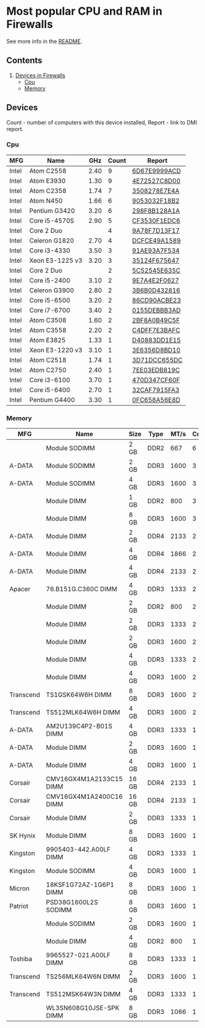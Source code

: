 Most popular CPU and RAM in Firewalls
=====================================

See more info in the [README](https://github.com/bsdhw/DMI).

Contents
--------

1. [ Devices in Firewalls ](#devices)
   * [ Cpu ](#cpu)
   * [ Memory ](#memory)

Devices
-------

Count  - number of computers with this device installed,
Report - link to DMI report.

### Cpu

| MFG        | Name                             | GHz  | Count | Report |
|------------|----------------------------------|------|-------|--------|
| Intel      | Atom C2558                       | 2.40 | 9     | [6D67E9999ACD](<Firewall/Sophos/SG/SG/6D67E9999ACD>) |
| Intel      | Atom E3930                       | 1.30 | 9     | [4E72527C8D00](<Firewall/Sophos/XG/XG/4E72527C8D00>) |
| Intel      | Atom C2358                       | 1.74 | 7     | [3508278E7E4A](<Firewall/Others/Others/Others/3508278E7E4A>) |
| Intel      | Atom N450                        | 1.66 | 6     | [9053032F18B2](<Firewall/Sophos/UTM/UTM/9053032F18B2>) |
| Intel      | Pentium G3420                    | 3.20 | 6     | [298F8B128A1A](<Firewall/Sophos/SG/SG/298F8B128A1A>) |
| Intel      | Core i5-4570S                    | 2.90 | 5     | [CF3530F1EDC6](<Firewall/Sophos/SG/SG/CF3530F1EDC6>) |
| Intel      | Core 2 Duo                       |      | 4     | [9A78F7D13F17](<Firewall/Sophos/UTM/UTM/9A78F7D13F17>) |
| Intel      | Celeron G1820                    | 2.70 | 4     | [DCFCE49A1589](<Firewall/Sophos/SG/SG/DCFCE49A1589>) |
| Intel      | Core i3-4330                     | 3.50 | 3     | [91AE93A7F534](<Firewall/Sophos/XG/XG/91AE93A7F534>) |
| Intel      | Xeon E3-1225 v3                  | 3.20 | 3     | [35124F675647](<Firewall/Sophos/XG/XG/35124F675647>) |
| Intel      | Core 2 Duo                       |      | 2     | [5C52545E635C](<Firewall/Sophos/UTM/UTM/5C52545E635C>) |
| Intel      | Core i5-2400                     | 3.10 | 2     | [9E7A4E2F0627](<Firewall/Sophos/UTM/UTM/9E7A4E2F0627>) |
| Intel      | Celeron G3900                    | 2.80 | 2     | [3B6B0D432816](<Firewall/Sophos/XG/XG/3B6B0D432816>) |
| Intel      | Core i5-6500                     | 3.20 | 2     | [86CD90ACBE23](<Firewall/Sophos/XG/XG/86CD90ACBE23>) |
| Intel      | Core i7-6700                     | 3.40 | 2     | [0155DEBBB3AD](<Firewall/Sophos/SG/SG/0155DEBBB3AD>) |
| Intel      | Atom C3508                       | 1.60 | 2     | [2BF8A0B49C5F](<Firewall/Sophos/XG/XG/2BF8A0B49C5F>) |
| Intel      | Atom C3558                       | 2.20 | 2     | [C4DFF7E3BAFC](<Firewall/Sophos/XG/XG/C4DFF7E3BAFC>) |
| Intel      | Atom E3825                       | 1.33 | 1     | [D40883DD1E15](<Firewall/Silver Peak Systems/Network/Network Appliance Platform/D40883DD1E15>) |
| Intel      | Xeon E3-1220 v3                  | 3.10 | 1     | [3E6356D8BD10](<Firewall/Sophos/SG/SG/3E6356D8BD10>) |
| Intel      | Atom C2518                       | 1.74 | 1     | [3D71DCC655DC](<Firewall/Lanner/Others/Others/3D71DCC655DC>) |
| Intel      | Atom C2750                       | 2.40 | 1     | [7EE03EDB819C](<Firewall/Thomas-Krenn.AG/P9/P9A-I-C2750-4L/7EE03EDB819C>) |
| Intel      | Core i3-6100                     | 3.70 | 1     | [470D347CF60F](<Firewall/Sophos/SG/SG/470D347CF60F>) |
| Intel      | Core i5-6400                     | 2.70 | 1     | [32CAF7915FA3](<Firewall/Sophos/SG/SG/32CAF7915FA3>) |
| Intel      | Pentium G4400                    | 3.30 | 1     | [0FC658A56E8D](<Firewall/Sophos/SG/SG/0FC658A56E8D>) |

### Memory

| MFG        | Name                         | Size     | Type | MT/s | Count | Report |
|------------|------------------------------|----------|------|------|-------|--------|
|            | Module SODIMM                | 2 GB     | DDR2 | 667  | 6     | [9053032F18B2](<Firewall/Sophos/UTM/UTM/9053032F18B2>) |
| A-DATA     | Module SODIMM                | 2 GB     | DDR3 | 1600 | 3     | [98212BC11D44](<Firewall/Sophos/XG/XG/98212BC11D44>) |
| A-DATA     | Module SODIMM                | 4 GB     | DDR3 | 1600 | 3     | [4E72527C8D00](<Firewall/Sophos/XG/XG/4E72527C8D00>) |
|            | Module DIMM                  | 1 GB     | DDR2 | 800  | 3     | [9A78F7D13F17](<Firewall/Sophos/UTM/UTM/9A78F7D13F17>) |
|            | Module DIMM                  | 8 GB     | DDR3 | 1600 | 3     | [22C5CECF7E1D](<Firewall/CheckPoint/PB-10/PB-10-00/22C5CECF7E1D>) |
| A-DATA     | Module DIMM                  | 2 GB     | DDR4 | 2133 | 2     | [C4DFF7E3BAFC](<Firewall/Sophos/XG/XG/C4DFF7E3BAFC>) |
| A-DATA     | Module DIMM                  | 4 GB     | DDR4 | 1866 | 2     | [2BF8A0B49C5F](<Firewall/Sophos/XG/XG/2BF8A0B49C5F>) |
| A-DATA     | Module DIMM                  | 4 GB     | DDR4 | 2133 | 2     | [C4DFF7E3BAFC](<Firewall/Sophos/XG/XG/C4DFF7E3BAFC>) |
| Apacer     | 76.B151G.C360C DIMM          | 4 GB     | DDR3 | 1333 | 2     | [9E7A4E2F0627](<Firewall/Sophos/UTM/UTM/9E7A4E2F0627>) |
|            | Module DIMM                  | 2 GB     | DDR2 | 800  | 2     | [5C52545E635C](<Firewall/Sophos/UTM/UTM/5C52545E635C>) |
|            | Module DIMM                  | 2 GB     | DDR3 | 1333 | 2     | [FB853EFFAC5F](<Firewall/Barracuda Networks/Barracuda/Barracuda NG Firewall F80/FB853EFFAC5F>) |
|            | Module DIMM                  | 2 GB     | DDR3 | 1600 | 2     | [6D67E9999ACD](<Firewall/Sophos/SG/SG/6D67E9999ACD>) |
|            | Module DIMM                  | 4 GB     | DDR3 | 1333 | 2     | [AF2B6B5BDFD0](<Firewall/Barracuda Networks/Barracuda/Barracuda NG Firewall F180/AF2B6B5BDFD0>) |
|            | Module DIMM                  | 4 GB     | DDR3 | 1600 | 2     | [6D67E9999ACD](<Firewall/Sophos/SG/SG/6D67E9999ACD>) |
| Transcend  | TS1GSK64W6H DIMM             | 8 GB     | DDR3 | 1600 | 2     | [5129D737B158](<Firewall/Others/Others/Others/5129D737B158>) |
| Transcend  | TS512MLK64W6H DIMM           | 4 GB     | DDR3 | 1600 | 2     | [800EEE8DD7B1](<Firewall/Sophos/SG/SG/800EEE8DD7B1>) |
| A-DATA     | AM2U139C4P2-B01S DIMM        | 4 GB     | DDR3 | 1333 | 1     | [BCDD9030AC6B](<Firewall/Sophos/SG/SG/BCDD9030AC6B>) |
| A-DATA     | Module DIMM                  | 2 GB     | DDR3 | 1600 | 1     | [437BE79E911E](<Firewall/Sophos/SG/SG/437BE79E911E>) |
| A-DATA     | Module DIMM                  | 4 GB     | DDR3 | 1600 | 1     | [437BE79E911E](<Firewall/Sophos/SG/SG/437BE79E911E>) |
| Corsair    | CMV16GX4M1A2133C15 DIMM      | 16 GB    | DDR4 | 2133 | 1     | [F6C65DDB48FD](<Firewall/Sophos/XG/XG/F6C65DDB48FD>) |
| Corsair    | CMV16GX4M1A2400C16 DIMM      | 16 GB    | DDR4 | 2133 | 1     | [0155DEBBB3AD](<Firewall/Sophos/SG/SG/0155DEBBB3AD>) |
| Corsair    | Module DIMM                  | 2 GB     | DDR3 | 1333 | 1     | [D7D17C61CB70](<Firewall/Barracuda Networks/Barracuda/Barracuda NG Firewall F18/D7D17C61CB70>) |
| SK Hynix   | Module DIMM                  | 8 GB     | DDR3 | 1600 | 1     | [8D23A9E783ED](<Firewall/Sophos/SG/SG/8D23A9E783ED>) |
| Kingston   | 9905403-442.A00LF DIMM       | 4 GB     | DDR3 | 1333 | 1     | [3E6356D8BD10](<Firewall/Sophos/SG/SG/3E6356D8BD10>) |
| Kingston   | Module SODIMM                | 4 GB     | DDR3 | 1600 | 1     | [DA8FF58CC73B](<Firewall/Sophos/XG/XG/DA8FF58CC73B>) |
| Micron     | 18KSF1G72AZ-1G6P1 DIMM       | 8 GB     | DDR3 | 1600 | 1     | [CF3530F1EDC6](<Firewall/Sophos/SG/SG/CF3530F1EDC6>) |
| Patriot    | PSD38G1600L2S SODIMM         | 8 GB     | DDR3 | 1600 | 1     | [FD2E6D2D46ED](<Firewall/Sophos/XG/XG/FD2E6D2D46ED>) |
|            | Module SODIMM                | 2 GB     | DDR3 | 1600 | 1     | [7EE03EDB819C](<Firewall/Thomas-Krenn.AG/P9/P9A-I-C2750-4L/7EE03EDB819C>) |
|            | Module DIMM                  | 4 GB     | DDR2 | 800  | 1     | [0ECB3817968F](<Firewall/Sophos/UTM/UTM/0ECB3817968F>) |
| Toshiba    | 9965527-021.A00LF DIMM       | 8 GB     | DDR3 | 1333 | 1     | [3D71DCC655DC](<Firewall/Lanner/Others/Others/3D71DCC655DC>) |
| Transcend  | TS256MLK64W6N DIMM           | 2 GB     | DDR3 | 1600 | 1     | [800EEE8DD7B1](<Firewall/Sophos/SG/SG/800EEE8DD7B1>) |
| Transcend  | TS512MSK64W3N DIMM           | 4 GB     | DDR3 | 1333 | 1     | [3508278E7E4A](<Firewall/Others/Others/Others/3508278E7E4A>) |
|            | WL3SN608G10JSE-SPK DIMM      | 8 GB     | DDR3 | 1066 | 1     | [D40883DD1E15](<Firewall/Silver Peak Systems/Network/Network Appliance Platform/D40883DD1E15>) |

